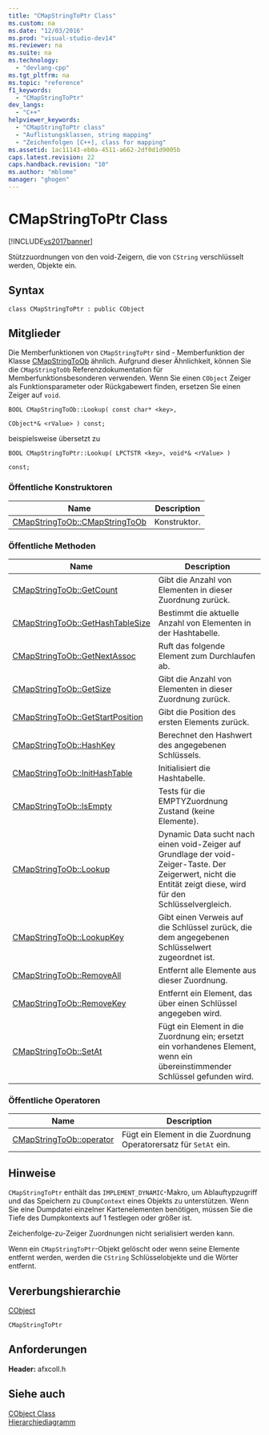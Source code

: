 ```yaml
---
title: "CMapStringToPtr Class"
ms.custom: na
ms.date: "12/03/2016"
ms.prod: "visual-studio-dev14"
ms.reviewer: na
ms.suite: na
ms.technology: 
  - "devlang-cpp"
ms.tgt_pltfrm: na
ms.topic: "reference"
f1_keywords: 
  - "CMapStringToPtr"
dev_langs: 
  - "C++"
helpviewer_keywords: 
  - "CMapStringToPtr class"
  - "Auflistungsklassen, string mapping"
  - "Zeichenfolgen [C++], class for mapping"
ms.assetid: 1ac11143-eb0a-4511-a662-2df0d1d9005b
caps.latest.revision: 22
caps.handback.revision: "10"
ms.author: "mblome"
manager: "ghogen"
---
```

# CMapStringToPtr Class
[!INCLUDE[vs2017banner](../../assembler/inline/includes/vs2017banner.md)]

Stützzuordnungen von den void\-Zeigern, die von `CString` verschlüsselt werden, Objekte ein.  
  
## Syntax  
  
```  
class CMapStringToPtr : public CObject  
```  
  
## Mitglieder  
 Die Memberfunktionen von `CMapStringToPtr` sind \- Memberfunktion der Klasse [CMapStringToOb](../../mfc/reference/cmapstringtoob-class.md) ähnlich.  Aufgrund dieser Ähnlichkeit, können Sie die `CMapStringToOb` Referenzdokumentation für Memberfunktionsbesonderen verwenden.  Wenn Sie einen `CObject` Zeiger als Funktionsparameter oder Rückgabewert finden, ersetzen Sie einen Zeiger auf `void`.  
  
 `BOOL CMapStringToOb::Lookup( const char* <key>,`  
  
 `CObject*& <rValue> ) const;`  
  
 beispielsweise übersetzt zu  
  
 `BOOL CMapStringToPtr::Lookup( LPCTSTR <key>, void*& <rValue> )`  
  
 `const;`  
  
### Öffentliche Konstruktoren  
  
|Name|Description|  
|----------|-----------------|  
|[CMapStringToOb::CMapStringToOb](../Topic/CMapStringToOb::CMapStringToOb.md)|Konstruktor.|  
  
### Öffentliche Methoden  
  
|Name|Description|  
|----------|-----------------|  
|[CMapStringToOb::GetCount](../Topic/CMapStringToOb::GetCount.md)|Gibt die Anzahl von Elementen in dieser Zuordnung zurück.|  
|[CMapStringToOb::GetHashTableSize](../Topic/CMapStringToOb::GetHashTableSize.md)|Bestimmt die aktuelle Anzahl von Elementen in der Hashtabelle.|  
|[CMapStringToOb::GetNextAssoc](../Topic/CMapStringToOb::GetNextAssoc.md)|Ruft das folgende Element zum Durchlaufen ab.|  
|[CMapStringToOb::GetSize](../Topic/CMapStringToOb::GetSize.md)|Gibt die Anzahl von Elementen in dieser Zuordnung zurück.|  
|[CMapStringToOb::GetStartPosition](../Topic/CMapStringToOb::GetStartPosition.md)|Gibt die Position des ersten Elements zurück.|  
|[CMapStringToOb::HashKey](../Topic/CMapStringToOb::HashKey.md)|Berechnet den Hashwert des angegebenen Schlüssels.|  
|[CMapStringToOb::InitHashTable](../Topic/CMapStringToOb::InitHashTable.md)|Initialisiert die Hashtabelle.|  
|[CMapStringToOb::IsEmpty](../Topic/CMapStringToOb::IsEmpty.md)|Tests für die EMPTYZuordnung Zustand \(keine Elemente\).|  
|[CMapStringToOb::Lookup](../Topic/CMapStringToOb::Lookup.md)|Dynamic Data sucht nach einen void\-Zeiger auf Grundlage der void\-Zeiger\-Taste.  Der Zeigerwert, nicht die Entität zeigt diese, wird für den Schlüsselvergleich.|  
|[CMapStringToOb::LookupKey](../Topic/CMapStringToOb::LookupKey.md)|Gibt einen Verweis auf die Schlüssel zurück, die dem angegebenen Schlüsselwert zugeordnet ist.|  
|[CMapStringToOb::RemoveAll](../Topic/CMapStringToOb::RemoveAll.md)|Entfernt alle Elemente aus dieser Zuordnung.|  
|[CMapStringToOb::RemoveKey](../Topic/CMapStringToOb::RemoveKey.md)|Entfernt ein Element, das über einen Schlüssel angegeben wird.|  
|[CMapStringToOb::SetAt](../Topic/CMapStringToOb::SetAt.md)|Fügt ein Element in die Zuordnung ein; ersetzt ein vorhandenes Element, wenn ein übereinstimmender Schlüssel gefunden wird.|  
  
### Öffentliche Operatoren  
  
|Name|Description|  
|----------|-----------------|  
|[CMapStringToOb::operator](../Topic/CMapStringToOb::operator.md)|Fügt ein Element in die Zuordnung Operatorersatz für `SetAt` ein.|  
  
## Hinweise  
 `CMapStringToPtr` enthält das `IMPLEMENT_DYNAMIC`\-Makro, um Ablauftypzugriff und das Speichern zu `CDumpContext` eines Objekts zu unterstützen.  Wenn Sie eine Dumpdatei einzelner Kartenelementen benötigen, müssen Sie die Tiefe des Dumpkontexts auf 1 festlegen oder größer ist.  
  
 Zeichenfolge\-zu\-Zeiger Zuordnungen nicht serialisiert werden kann.  
  
 Wenn ein `CMapStringToPtr`\-Objekt gelöscht oder wenn seine Elemente entfernt werden, werden die `CString` Schlüsselobjekte und die Wörter entfernt.  
  
## Vererbungshierarchie  
 [CObject](../../mfc/reference/cobject-class.md)  
  
 `CMapStringToPtr`  
  
## Anforderungen  
 **Header:**  afxcoll.h  
  
## Siehe auch  
 [CObject Class](../../mfc/reference/cobject-class.md)   
 [Hierarchiediagramm](../../mfc/hierarchy-chart.md)